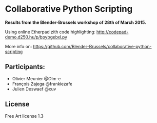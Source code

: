 # Collaborative Python Scripting

**Results from the Blender-Brussels workshop of 28th of March 2015.**

Using online Etherpad zith code highlighting: http://codepad-demo.d250.hu/p/bpybgebxl.py

More info on: https://github.com/Blender-Brussels/collaborative-python-scripting

## Participants:
 - Olivier Meunier @Olm-e
 - François Zajega @frankiezafe
 - Julien Deswaef @xuv

## License
Free Art license 1.3 
